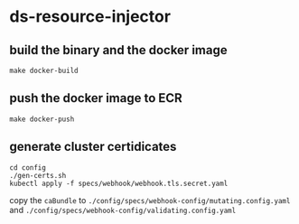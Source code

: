 # ds-resource-injector

## build the binary and the docker image
```
make docker-build
```

## push the docker image to ECR
```
make docker-push
```
## generate cluster certidicates

```
cd config
./gen-certs.sh
kubectl apply -f specs/webhook/webhook.tls.secret.yaml 
```
copy the `caBundle` to `./config/specs/webhook-config/mutating.config.yaml` and `./config/specs/webhook-config/validating.config.yaml`
